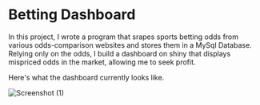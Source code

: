 # Betting Dashboard

In this project, I wrote a program that srapes sports betting odds from various odds-comparison websites and stores them in a MySql Database. 
Relying only on the odds, I build a dashboard on shiny that displays mispriced odds in the market, allowing me to seek profit. 

Here's what the dashboard currently looks like. 

![Screenshot (1)](https://user-images.githubusercontent.com/80781266/121028768-5e922000-c7a8-11eb-8656-bbc3b5867b9d.png)
